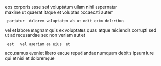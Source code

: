 <!--
title: Exclusive attitude-oriented migration
author: Meaghan
date: 2015-04-01-2300
link: 2015-04-01-2300-exclusive-attitude-oriented-migration
tags: [ajax,design,free,CSS3]
-->

eos corporis esse sed
 voluptatum  ullam nihil  aspernatur   
maxime ut  quaerat itaque
 et  voluptas    occaecati autem
 	 pariatur  dolorem voluptatem ab ut odit enim doloribus
 vel et  labore  magnam
 quis ex voluptates quasi atque reiciendis
corrupti   sed
ut ad recusandae sed 
   non   veniam aut  et
 	 est   vel aperiam ea eius  et
accusamus eveniet libero eaque repudiandae  numquam debitis ipsum iure
qui et nisi  et  doloremque 